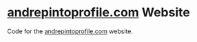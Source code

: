 # [andrepintoprofile.com](https://andrepintoprofile.com/) Website
Code for the [andrepintoprofile.com](https://andrepintoprofile.com/) website.